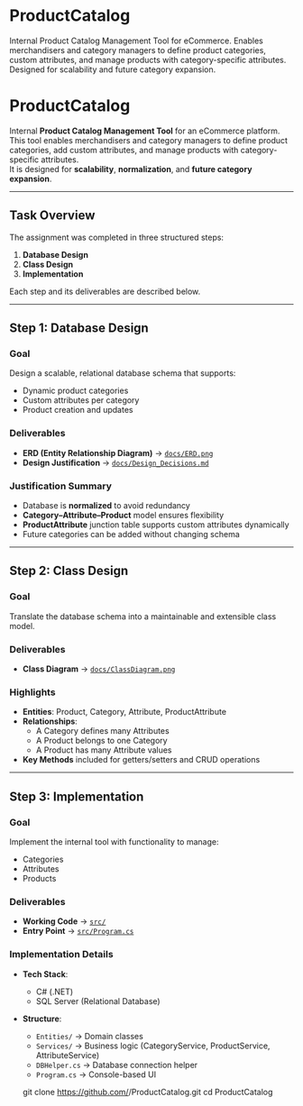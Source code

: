 # ProductCatalog
Internal Product Catalog Management Tool for eCommerce. Enables merchandisers and category managers to define product categories, custom attributes, and manage products with category-specific attributes. Designed for scalability and future category expansion.

# ProductCatalog

Internal **Product Catalog Management Tool** for an eCommerce platform.  
This tool enables merchandisers and category managers to define product categories, add custom attributes, and manage products with category-specific attributes.  
It is designed for **scalability**, **normalization**, and **future category expansion**.

---

##  Task Overview

The assignment was completed in three structured steps:

1. **Database Design**  
2. **Class Design**  
3. **Implementation**

Each step and its deliverables are described below.

---

## Step 1: Database Design

###  Goal
Design a scalable, relational database schema that supports:
- Dynamic product categories  
- Custom attributes per category  
- Product creation and updates  

###  Deliverables
- **ERD (Entity Relationship Diagram)** → [`docs/ERD.png`](./docs/ERD.png)  
- **Design Justification** → [`docs/Design_Decisions.md`](./docs/Design_Decisions.md)  

###  Justification Summary
- Database is **normalized** to avoid redundancy  
- **Category–Attribute–Product** model ensures flexibility  
- **ProductAttribute** junction table supports custom attributes dynamically  
- Future categories can be added without changing schema  

---

##  Step 2: Class Design

### Goal
Translate the database schema into a maintainable and extensible class model.

###  Deliverables
- **Class Diagram** → [`docs/ClassDiagram.png`](./docs/ClassDiagram.png)  

###  Highlights
- **Entities**: Product, Category, Attribute, ProductAttribute  
- **Relationships**:  
  - A Category defines many Attributes  
  - A Product belongs to one Category  
  - A Product has many Attribute values  
- **Key Methods** included for getters/setters and CRUD operations  

---

##  Step 3: Implementation

### Goal
Implement the internal tool with functionality to manage:
- Categories  
- Attributes  
- Products  

### Deliverables
- **Working Code** → [`src/`](./src/)  
- **Entry Point** → [`src/Program.cs`](./src/Program.cs)  

###  Implementation Details
- **Tech Stack**:  
  - C# (.NET)  
  - SQL Server (Relational Database)  
- **Structure**:  
  - `Entities/` → Domain classes  
  - `Services/` → Business logic (CategoryService, ProductService, AttributeService)  
  - `DBHelper.cs` → Database connection helper  
  - `Program.cs` → Console-based UI  


   git clone https://github.com/<your-username>/ProductCatalog.git
   cd ProductCatalog
